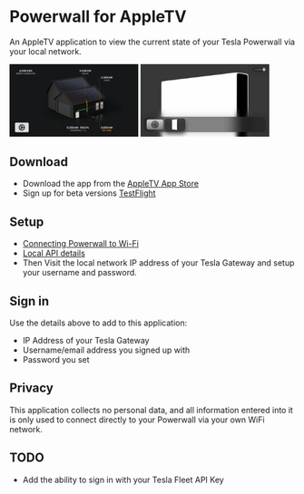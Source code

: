 # Powerwall for AppleTV

An AppleTV application to view the current state of your Tesla Powerwall via your local network.

<img src="powerwall-tv.png" width="45%" /> <img src="powerwall-tv.gif" width="45%" />

## Download

* Download the app from the [AppleTV App Store](https://apps.apple.com/us/app/powerwall-tv/id6743396507)
* Sign up for beta versions [TestFlight](https://testflight.apple.com/join/4EFw1RBR)

## Setup

* [Connecting Powerwall to Wi-Fi](https://www.tesla.com/en_au/support/energy/powerwall/mobile-app/connecting-powerwall-wi-fi)
* [Local API details](https://github.com/vloschiavo/powerwall2)
* Then Visit the local network IP address of your Tesla Gateway and setup your username and password.

## Sign in

Use the details above to add to this application:

* IP Address of your Tesla Gateway
* Username/email address you signed up with
* Password you set

## Privacy

This application collects no personal data, and all information entered into it is only used to connect directly to your Powerwall via your own WiFi network.

## TODO

* Add the ability to sign in with your Tesla Fleet API Key

